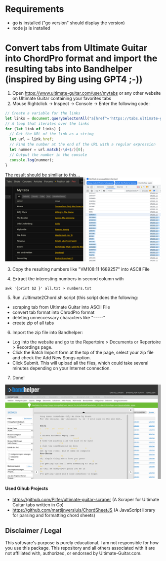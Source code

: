 # Requirements
- go is installed ("go version" should display the version)
- node js is installed
# Convert tabs from Ultimate Guitar into ChordPro format and import the resulting tabs into Bandhelper (inspired by Bing using GPT4 ;-)) 
1. Open https://www.ultimate-guitar.com/user/mytabs or any other website on Ultimate Guitar containing your favorites tabs
2. Mouse Rightclick -> Inspect -> Console -> Enter the following code:
```JavaScript
// Create a variable for the links 
let links = document.querySelectorAll("a[href^='https://tabs.ultimate-guitar.com/tab/']");
// A loop that iterates over the links 
for (let link of links) {
  // Get the URL of the link as a string 
  let url = link.href;
  // Find the number at the end of the URL with a regular expression 
  let nummer = url.match(/\d+$/)[0];
  // Output the number in the console 
  console.log(nummer);
}
```
The result should be similiar to this...
![alt text](https://github.com/codekoch/UltimateGuitar2Bandhelper/blob/b1d0a4c667b02df1727d1f99e7c7f7565631e2db/Bildschirmfoto%20vom%202023-04-16%2011-49-57.png)

3. Copy the resulting numbers like "VM108:11 1689257" into ASCII File



4. Extract the interesting numbers in second column with 
```ShellScript
awk '{print $2 }' all.txt > numbers.txt
```

5. Run ./Ultimate2Chord.sh script
(this script does the following: 
- scraping tab from Ultimate Guitar into ASCII File
- convert tab format into ChrodPro format
- deleting unneccessary characters like "-----" 
- create zip of all tabs
6. Import the zip file into Bandhelper:
- Log into the website and go to the Repertoire > Documents or Repertoire > Recordings page.
- Click the Batch Import form at the top of the page, select your zip file and check the Add New Songs option.
- Click Submit. This will upload all the files, which could take several minutes depending on your Internet connection.  

7. Done!

![alt text](https://github.com/codekoch/UltimateGuitar2Bandhelper/blob/b1d0a4c667b02df1727d1f99e7c7f7565631e2db/Bildschirmfoto%20vom%202023-04-16%2011-51-35.png)

#### Used Gihub Projects 

- https://github.com/Pilfer/ultimate-guitar-scraper (A Scraper for Ultimate Guitar tabs written in Go)
- https://github.com/martijnversluis/ChordSheetJS (A JavaScript library for parsing and formatting chord sheets)


## Disclaimer / Legal  

This software's purpose is purely educational. I am not responsible for how you use this package. This repository and all others associated with it are not affiliated with, authorized, or endorsed by Ultimate-Guitar.com. 


